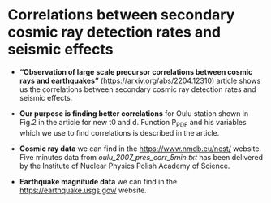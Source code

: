 # Correlations between secondary cosmic ray detection rates and seismic effects

- **“Observation of large scale precursor correlations between cosmic rays and earthquakes”** (https://arxiv.org/abs/2204.12310)  article shows us the correlations between secondary cosmic ray detection rates and seismic effects. 

- **Our purpose is finding better correlations** for Oulu station shown in Fig.2 in the article for new  t0 and d. Function P<sub>PDF</sub>  and his variables which we use to find correlations is described in the article.

- **Cosmic ray data** we can find in the https://www.nmdb.eu/nest/ website. Five minutes data from *oulu_2007_pres_corr_5min.txt* has been delivered by the Institute of Nuclear Physics Polish Academy of Science.

- **Earthquake magnitude data** we can find in the https://earthquake.usgs.gov/ website.
